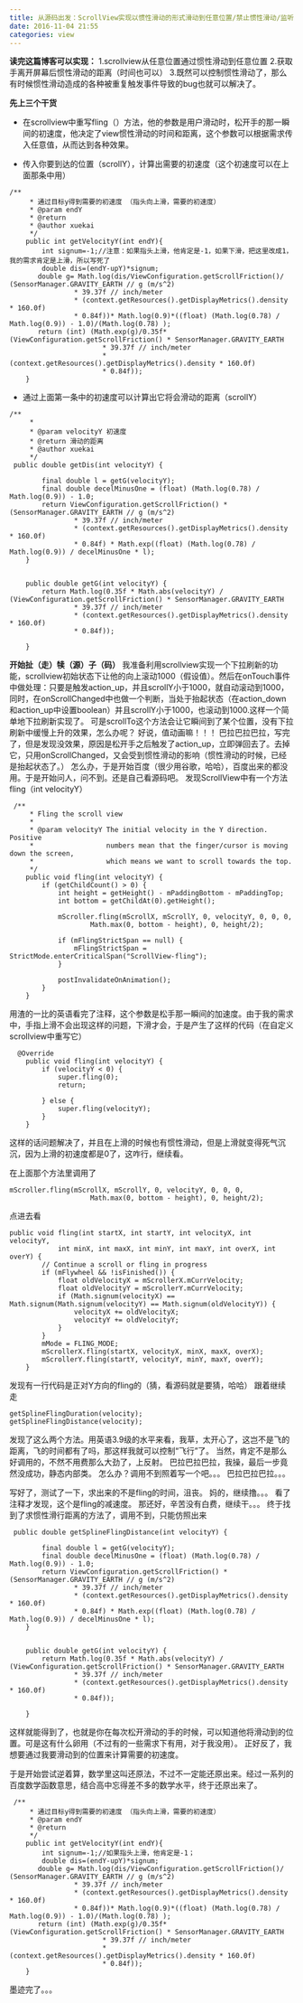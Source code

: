 ```yaml
---
title: 从源码出发：ScrollView实现以惯性滑动的形式滑动到任意位置/禁止惯性滑动/监听惯性滑动
date: 2016-11-04 21:55
categories: view
---
```

**读完这篇博客可以实现：**
	1.scrollview从任意位置通过惯性滑动到任意位置
	2.获取手离开屏幕后惯性滑动的距离（时间也可以）
	3.既然可以控制惯性滑动了，那么有时候惯性滑动造成的各种被重复触发事件导致的bug也就可以解决了。


**先上三个干货**

-  在scrollview中重写fling（）方法，他的参数是用户滑动时，松开手的那一瞬间的初速度，他决定了view惯性滑动的时间和距离，这个参数可以根据需求传入任意值，从而达到各种效果。

-  传入你要到达的位置（scrollY），计算出需要的初速度（这个初速度可以在上面那条中用）

```
/**
     * 通过目标y得到需要的初速度 （指头向上滑，需要的初速度）
     * @param endY
     * @return
     * @author xuekai
     */
    public int getVelocityY(int endY){
        int signum=-1;//注意：如果指头上滑，他肯定是-1，如果下滑，把这里改成1，我的需求肯定是上滑，所以写死了
        double dis=(endY-upY)*signum;
       double g= Math.log(dis/ViewConfiguration.getScrollFriction()/ (SensorManager.GRAVITY_EARTH // g (m/s^2)
                * 39.37f // inch/meter
                * (context.getResources().getDisplayMetrics().density * 160.0f)
                * 0.84f))* Math.log(0.9)*((float) (Math.log(0.78) / Math.log(0.9)) - 1.0)/(Math.log(0.78) );
       return (int) (Math.exp(g)/0.35f*(ViewConfiguration.getScrollFriction() * SensorManager.GRAVITY_EARTH
                       * 39.37f // inch/meter
                       * (context.getResources().getDisplayMetrics().density * 160.0f)
                       * 0.84f));
    }
```

- 通过上面第一条中的初速度可以计算出它将会滑动的距离（scrollY）

```
/**
     * 
     * @param velocityY 初速度
     * @return 滑动的距离
     * @author xuekai
     */
 public double getDis(int velocityY) {

        final double l = getG(velocityY);
        final double decelMinusOne = (float) (Math.log(0.78) / Math.log(0.9)) - 1.0;
        return ViewConfiguration.getScrollFriction() * (SensorManager.GRAVITY_EARTH // g (m/s^2)
                * 39.37f // inch/meter
                * (context.getResources().getDisplayMetrics().density * 160.0f)
                * 0.84f) * Math.exp((float) (Math.log(0.78) / Math.log(0.9)) / decelMinusOne * l);
    }


    public double getG(int velocityY) {
        return Math.log(0.35f * Math.abs(velocityY) / (ViewConfiguration.getScrollFriction() * SensorManager.GRAVITY_EARTH
                * 39.37f // inch/meter
                * (context.getResources().getDisplayMetrics().density * 160.0f)
                * 0.84f));

    }
```

**开始扯（走）犊（源）子（码）**
		我准备利用scrollview实现一个下拉刷新的功能，scrollview初始状态下让他的向上滚动1000（假设值）。然后在onTouch事件中做处理：只要是触发action_up，并且scrollY小于1000，就自动滚动到1000，同时，在onScrollChanged中也做一个判断，当处于抬起状态（在action_down和action_up中设置boolean）并且scrollY小于1000，也滚动到1000.这样一个简单地下拉刷新实现了。
	可是scrollTo这个方法会让它瞬间到了某个位置，没有下拉刷新中缓慢上升的效果，怎么办呢？ 好说，值动画嘛！！！
	巴拉巴拉巴拉，写完了，但是发现没效果，原因是松开手之后触发了action_up，立即弹回去了。去掉它，只用onScrollChanged，又会受到惯性滑动的影响（惯性滑动的时候，已经是抬起状态了。）
	怎么办，于是开始百度（很少用谷歌，哈哈），百度出来的都没用。于是开始问人，问不到。还是自己看源码吧。
	发现ScrollView中有一个方法 fling（int velocityY）


```
 /**
     * Fling the scroll view
     *
     * @param velocityY The initial velocity in the Y direction. Positive
     *                  numbers mean that the finger/cursor is moving down the screen,
     *                  which means we want to scroll towards the top.
     */
    public void fling(int velocityY) {
        if (getChildCount() > 0) {
            int height = getHeight() - mPaddingBottom - mPaddingTop;
            int bottom = getChildAt(0).getHeight();

            mScroller.fling(mScrollX, mScrollY, 0, velocityY, 0, 0, 0,
                    Math.max(0, bottom - height), 0, height/2);

            if (mFlingStrictSpan == null) {
                mFlingStrictSpan = StrictMode.enterCriticalSpan("ScrollView-fling");
            }

            postInvalidateOnAnimation();
        }
    }
```
用渣的一比的英语看完了注释，这个参数是松手那一瞬间的加速度。由于我的需求中，手指上滑不会出现这样的问题，下滑才会，于是产生了这样的代码（在自定义scrollview中重写它）

```
  @Override
    public void fling(int velocityY) {
        if (velocityY < 0) {
            super.fling(0);
            return;

        } else {
            super.fling(velocityY);
        }
    }
```
这样的话问题解决了，并且在上滑的时候也有惯性滑动，但是上滑就变得死气沉沉，因为上滑的初速度都是0了，这咋行，继续看。

在上面那个方法里调用了 	
```
mScroller.fling(mScrollX, mScrollY, 0, velocityY, 0, 0, 0,
                    Math.max(0, bottom - height), 0, height/2);  
```
点进去看		

```
public void fling(int startX, int startY, int velocityX, int velocityY,
            int minX, int maxX, int minY, int maxY, int overX, int overY) {
        // Continue a scroll or fling in progress
        if (mFlywheel && !isFinished()) {
            float oldVelocityX = mScrollerX.mCurrVelocity;
            float oldVelocityY = mScrollerY.mCurrVelocity;
            if (Math.signum(velocityX) == Math.signum(Math.signum(velocityY) == Math.signum(oldVelocityY)) {
                velocityX += oldVelocityX;
                velocityY += oldVelocityY;
            }
        }
        mMode = FLING_MODE;
        mScrollerX.fling(startX, velocityX, minX, maxX, overX);
        mScrollerY.fling(startY, velocityY, minY, maxY, overY);
    }
```


发现有一行代码是正对Y方向的fling的（猜，看源码就是要猜，哈哈）
跟着继续走	

```
getSplineFlingDuration(velocity);
getSplineFlingDistance(velocity);
```
发现了这么两个方法。用英语3.9级的水平来看，我草，太开心了，这岂不是飞的距离，飞的时间都有了吗，那这样我就可以控制“飞行”了。
当然，肯定不是那么好调用的，不然不用费那么大劲了，上反射。
巴拉巴拉巴拉，我操，最后一步竟然没成功，静态内部类。
怎么办？调用不到照着写一个吧。。。
巴拉巴拉巴拉。。。


写好了，测试了一下，求出来的不是fling的时间，沮丧。
妈的，继续撸。。。
看了注释才发现，这个是fling的减速度。
那还好，辛苦没有白费，继续干。。。
终于找到了求惯性滑行距离的方法了，调用不到，只能仿照出来	
```
 public double getSplineFlingDistance(int velocityY) {

        final double l = getG(velocityY);
        final double decelMinusOne = (float) (Math.log(0.78) / Math.log(0.9)) - 1.0;
        return ViewConfiguration.getScrollFriction() * (SensorManager.GRAVITY_EARTH // g (m/s^2)
                * 39.37f // inch/meter
                * (context.getResources().getDisplayMetrics().density * 160.0f)
                * 0.84f) * Math.exp((float) (Math.log(0.78) / Math.log(0.9)) / decelMinusOne * l);
    }


    public double getG(int velocityY) {
        return Math.log(0.35f * Math.abs(velocityY) / (ViewConfiguration.getScrollFriction() * SensorManager.GRAVITY_EARTH
                * 39.37f // inch/meter
                * (context.getResources().getDisplayMetrics().density * 160.0f)
                * 0.84f));

    }
```
这样就能得到了，也就是你在每次松开滑动的手的时候，可以知道他将滑动到的位置。可是这有什么卵用（不过有的一些需求下有用，对于我没用）。 正好反了，我想要通过我要滑动到的位置来计算需要的初速度。

于是开始尝试逆着算，数学里这叫还原法，不过不一定能还原出来。经过一系列的百度数学函数意思，结合高中忘得差不多的数学水平，终于还原出来了。

```
 /**
     * 通过目标y得到需要的初速度 （指头向上滑，需要的初速度）
     * @param endY
     * @return
     */
    public int getVelocityY(int endY){
        int signum=-1;//如果指头上滑，他肯定是-1；
        double dis=(endY-upY)*signum;
       double g= Math.log(dis/ViewConfiguration.getScrollFriction()/ (SensorManager.GRAVITY_EARTH // g (m/s^2)
                * 39.37f // inch/meter
                * (context.getResources().getDisplayMetrics().density * 160.0f)
                * 0.84f))* Math.log(0.9)*((float) (Math.log(0.78) / Math.log(0.9)) - 1.0)/(Math.log(0.78) );
       return (int) (Math.exp(g)/0.35f*(ViewConfiguration.getScrollFriction() * SensorManager.GRAVITY_EARTH
                       * 39.37f // inch/meter
                       * (context.getResources().getDisplayMetrics().density * 160.0f)
                       * 0.84f));
    }
```

墨迹完了。。。